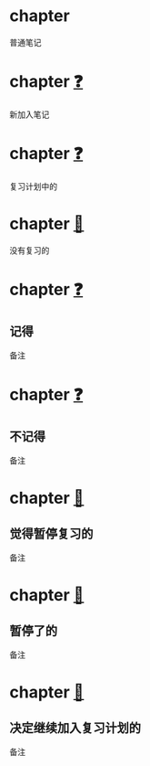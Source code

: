 # chapter

普通笔记

# chapter    [❓](SOH0000009EOT)  ​

新加入笔记

# chapter    [❓](SOH0000001EOT)  ​

复习计划中的

# chapter    [🔔](SOH0000003EOT)  ​

没有复习的

# chapter    [❓](SOH0000004EOT)  ​

记得
---
备注

# chapter    [❓](SOH0000005EOT)  ​

不记得
---
备注

# chapter    [📕](SOH0000006EOT)  ​

觉得暂停复习的
---
备注

# chapter    [📕](SOH0000007EOT)  ​

暂停了的
---
备注

# chapter    [🔔](SOH0000008EOT)  ​

决定继续加入复习计划的
---
备注